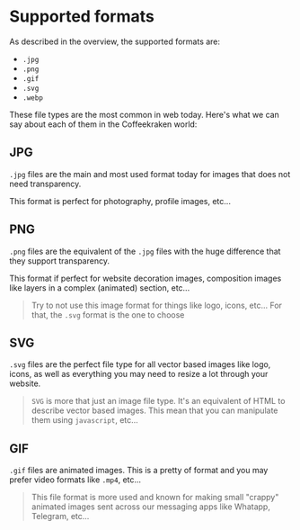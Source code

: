 <!-- This file has been generated using
     the "@coffeekraken/s-markdown-builder" package.
     !!! Do not edit it directly... -->


<!-- body -->

<!--
/**
* @name            Supported formats
* @namespace       doc.images
* @type            Markdown
* @platform        md
* @status          stable
* @menu            Documentation / Images           /doc/images/formats
*
* @since           2.0.0
* @author    Olivier Bossel <olivier.bossel@gmail.com> (https://coffeekraken.io)
*/
-->

# Supported formats

As described in the overview, the supported formats are:

- `.jpg`
- `.png`
- `.gif`
- `.svg`
- `.webp`

These file types are the most common in web today. Here's what we can say about each of them in the Coffeekraken world:

## JPG

`.jpg` files are the main and most used format today for images that does not need transparency.

This format is perfect for photography, profile images, etc...

## PNG

`.png` files are the equivalent of the `.jpg` files with the huge difference that they support transparency.

This format if perfect for website decoration images, composition images like layers in a complex (animated) section, etc...

> Try to not use this image format for things like logo, icons, etc... For that, the `.svg` format is the one to choose

## SVG

`.svg` files are the perfect file type for all vector based images like logo, icons, as well as everything you may need to resize a lot through your website.

> `SVG` is more that just an image file type. It's an equivalent of HTML to describe vector based images. This mean that you can manipulate them using `javascript`, etc...

## GIF

`.gif` files are animated images. This is a pretty of format and you may prefer video formats like `.mp4`, etc...

> This file format is more used and known for making small "crappy" animated images sent across our messaging apps like Whatapp, Telegram, etc...

